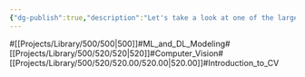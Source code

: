 ```yaml
---
{"dg-publish":true,"description":"Let's take a look at one of the largest deep learning model domains, computer vision","permalink":"/projects/library/500/520/520-00/520-00/","dgPassFrontmatter":true,"noteIcon":"0","created":"2024-02-13T18:47:38.120+09:00","updated":"2024-04-10T20:09:58.597+09:00"}
---
```


#[[Projects/Library/500/500\|500]]#ML_and_DL_Modeling#[[Projects/Library/500/520/520\|520]]#Computer_Vision#[[Projects/Library/500/520/520.00/520.00\|520.00]]#Introduction_to_CV


